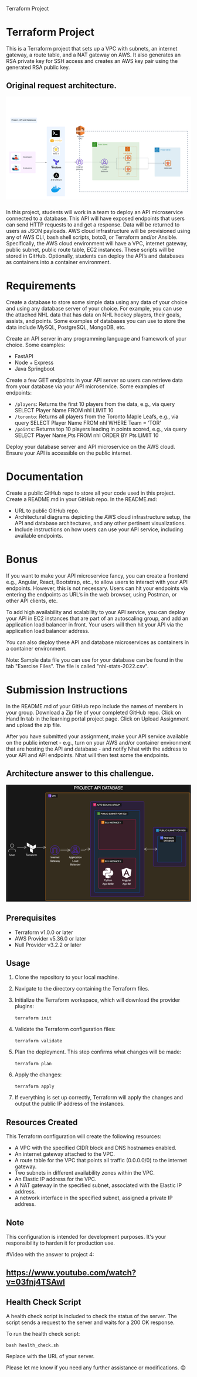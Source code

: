 Terraform Project

Terraform Project
=================

This is a Terraform project that sets up a VPC with subnets, an internet gateway, a route table, and a NAT gateway on AWS. It also generates an RSA private key for SSH access and creates an AWS key pair using the generated RSA public key.


## Original request architecture.
![Architecture](DevOps%20-%20Project%20-%20API%20and%20Databases%20-%20Page%201.png)
###
In this project, students will work in a team to deploy an API microservice connected to a database. This API will have exposed endpoints that users can send HTTP requests to and get a response. Data will be returned to users as JSON payloads. AWS cloud infrastructure will be provisioned using any of AWS CLI, bash shell scripts, boto3, or Terraform and/or Ansible. Specifically, the AWS cloud environment will have a VPC, internet gateway, public subnet, public route table, EC2 instances. These scripts will be stored in GitHub. Optionally, students can deploy the API’s and databases as containers into a container environment.

Requirements
============

Create a database to store some simple data using any data of your choice and using any database server of your choice. For example, you can use the attached NHL data that has data on NHL hockey players, their goals, assists, and points. Some examples of databases you can use to store the data include MySQL, PostgreSQL, MongoDB, etc.

Create an API server in any programming language and framework of your choice. Some examples:

*   FastAPI
*   Node + Express
*   Java Springboot

Create a few GET endpoints in your API server so users can retrieve data from your database via your API microservice. Some examples of endpoints:

*   `/players`: Returns the first 10 players from the data, e.g., via query SELECT Player Name FROM nhl LIMIT 10
*   `/toronto`: Returns all players from the Toronto Maple Leafs, e.g., via query SELECT Player Name FROM nhl WHERE Team = ‘TOR’
*   `/points`: Returns top 10 players leading in points scored, e.g., via query SELECT Player Name,Pts FROM nhl ORDER BY Pts LIMIT 10

Deploy your database server and API microservice on the AWS cloud. Ensure your API is accessible on the public internet.

Documentation
=============

Create a public GitHub repo to store all your code used in this project. Create a README.md in your GitHub repo. In the README.md:

*   URL to public GitHub repo.
*   Architectural diagrams depicting the AWS cloud infrastructure setup, the API and database architectures, and any other pertinent visualizations.
*   Include instructions on how users can use your API service, including available endpoints.

Bonus
=====

If you want to make your API microservice fancy, you can create a frontend e.g., Angular, React, Bootstrap, etc., to allow users to interact with your API endpoints. However, this is not necessary. Users can hit your endpoints via entering the endpoints as URL’s in the web browser, using Postman, or other API clients, etc.

To add high availability and scalability to your API service, you can deploy your API in EC2 instances that are part of an autoscaling group, and add an application load balancer in front. Your users will then hit your API via the application load balancer address.

You can also deploy these API and database microservices as containers in a container environment.

Note: Sample data file you can use for your database can be found in the tab "Exercise Files". The file is called "nhl-stats-2022.csv".

Submission Instructions
=======================

In the README.md of your GitHub repo include the names of members in your group. Download a Zip file of your completed GitHub repo. Click on Hand In tab in the learning portal project page. Click on Upload Assignment and upload the zip file.

After you have submitted your assignment, make your API service available on the public internet - e.g., turn on your AWS and/or container environment that are hosting the API and database - and notify Nhat with the address to your API and API endpoints. Nhat will then test some the endpoints.



## Architecture answer to this challengue.
![Architecture](project-diagram.png)

Prerequisites
-------------

*   Terraform v1.0.0 or later
*   AWS Provider v5.36.0 or later
*   Null Provider v3.2.2 or later

Usage
-----

1.  Clone the repository to your local machine.
2.  Navigate to the directory containing the Terraform files.
3.  Initialize the Terraform workspace, which will download the provider plugins:

    `terraform init`

5.  Validate the Terraform configuration files:

    `terraform validate`

7.  Plan the deployment. This step confirms what changes will be made:

    `terraform plan`

9.  Apply the changes:

    `terraform apply`

11.  If everything is set up correctly, Terraform will apply the changes and output the public IP address of the instances.

Resources Created
-----------------

This Terraform configuration will create the following resources:

*   A VPC with the specified CIDR block and DNS hostnames enabled.
*   An internet gateway attached to the VPC.
*   A route table for the VPC that points all traffic (0.0.0.0/0) to the internet gateway.
*   Two subnets in different availability zones within the VPC.
*   An Elastic IP address for the VPC.
*   A NAT gateway in the specified subnet, associated with the Elastic IP address.
*   A network interface in the specified subnet, assigned a private IP address.

Note
----

This configuration is intended for development purposes. It's your responsibility to harden it for production use.

#Video with the answer to project 4:
## https://www.youtube.com/watch?v=03fnj4TSAwI

Health Check Script
-------------------

A health check script is included to check the status of the server. The script sends a request to the server and waits for a 200 OK response.

To run the health check script:

    bash health_check.sh 

Replace with the URL of your server.

Please let me know if you need any further assistance or modifications. 😊
